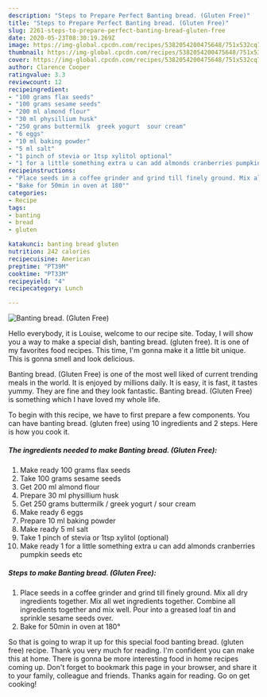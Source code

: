 ```yaml
---
description: "Steps to Prepare Perfect Banting bread. (Gluten Free)"
title: "Steps to Prepare Perfect Banting bread. (Gluten Free)"
slug: 2261-steps-to-prepare-perfect-banting-bread-gluten-free
date: 2020-05-23T08:30:19.269Z
image: https://img-global.cpcdn.com/recipes/5382054200475648/751x532cq70/banting-bread-gluten-free-recipe-main-photo.jpg
thumbnail: https://img-global.cpcdn.com/recipes/5382054200475648/751x532cq70/banting-bread-gluten-free-recipe-main-photo.jpg
cover: https://img-global.cpcdn.com/recipes/5382054200475648/751x532cq70/banting-bread-gluten-free-recipe-main-photo.jpg
author: Clarence Cooper
ratingvalue: 3.3
reviewcount: 12
recipeingredient:
- "100 grams flax seeds"
- "100 grams sesame seeds"
- "200 ml almond flour"
- "30 ml physillium husk"
- "250 grams buttermilk  greek yogurt  sour cream"
- "6 eggs"
- "10 ml baking powder"
- "5 ml salt"
- "1 pinch of stevia or 1tsp xylitol optional"
- "1 for a little something extra u can add almonds cranberries pumpkin seeds etc"
recipeinstructions:
- "Place seeds in a coffee grinder and grind till finely ground. Mix all dry ingredients together. Mix all wet ingredients together. Combine all ingredients together and mix well. Pour into a greased loaf tin and sprinkle sesame seeds over."
- "Bake for 50min in oven at 180°"
categories:
- Recipe
tags:
- banting
- bread
- gluten

katakunci: banting bread gluten 
nutrition: 242 calories
recipecuisine: American
preptime: "PT39M"
cooktime: "PT33M"
recipeyield: "4"
recipecategory: Lunch

---
```



![Banting bread. (Gluten Free)](https://img-global.cpcdn.com/recipes/5382054200475648/751x532cq70/banting-bread-gluten-free-recipe-main-photo.jpg)

Hello everybody, it is Louise, welcome to our recipe site. Today, I will show you a way to make a special dish, banting bread. (gluten free). It is one of my favorites food recipes. This time, I'm gonna make it a little bit unique. This is gonna smell and look delicious.



Banting bread. (Gluten Free) is one of the most well liked of current trending meals in the world. It is enjoyed by millions daily. It is easy, it is fast, it tastes yummy. They are fine and they look fantastic. Banting bread. (Gluten Free) is something which I have loved my whole life.


To begin with this recipe, we have to first prepare a few components. You can have banting bread. (gluten free) using 10 ingredients and 2 steps. Here is how you cook it.

<!--inarticleads1-->

##### The ingredients needed to make Banting bread. (Gluten Free):

1. Make ready 100 grams flax seeds
1. Take 100 grams sesame seeds
1. Get 200 ml almond flour
1. Prepare 30 ml physillium husk
1. Get 250 grams buttermilk / greek yogurt / sour cream
1. Make ready 6 eggs
1. Prepare 10 ml baking powder
1. Make ready 5 ml salt
1. Take 1 pinch of stevia or 1tsp xylitol (optional)
1. Make ready 1 for a little something extra u can add almonds cranberries pumpkin seeds etc




<!--inarticleads2-->

##### Steps to make Banting bread. (Gluten Free):

1. Place seeds in a coffee grinder and grind till finely ground. Mix all dry ingredients together. Mix all wet ingredients together. Combine all ingredients together and mix well. Pour into a greased loaf tin and sprinkle sesame seeds over.
1. Bake for 50min in oven at 180°




So that is going to wrap it up for this special food banting bread. (gluten free) recipe. Thank you very much for reading. I'm confident you can make this at home. There is gonna be more interesting food in home recipes coming up. Don't forget to bookmark this page in your browser, and share it to your family, colleague and friends. Thanks again for reading. Go on get cooking!
